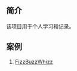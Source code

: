 ## 简介
该项目用于个人学习和记录。

## 案例
1. [FizzBuzzWhizz](src/main/java/pers/lyning/kata/fizzbuzzwhizz.README.md)